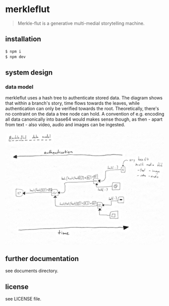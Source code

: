 # merkleflut

> Merkle-flut is a generative multi-medial storytelling machine.

## installation

```bash
$ npm i
$ npm dev
```

## system design

### data model

merkleflut uses a hash tree to authenticate stored data. The diagram shows that within a branch's story, time flows towards the leaves, while authentication can only be verified towards the root. Theoretically, there's no contraint on the data a tree node can hold. A convention of e.g. encoding all data canonically into base64 would makes sense though, as then - apart from text - also video, audio and images can be ingested.

![](./assets/datamodel.png)

## further documentation

see documents directory.

## license

see LICENSE file.
